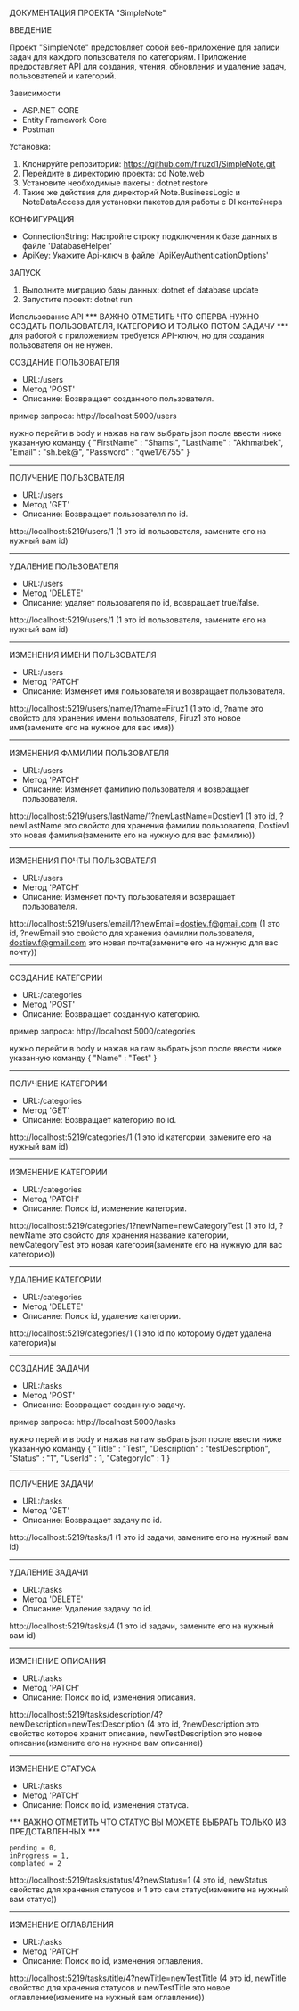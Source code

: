 ДОКУМЕНТАЦИЯ ПРОЕКТА "SimpleNote"

ВВЕДЕНИЕ

Проект "SimpleNote" предстовляет собой веб-приложение для записи задач для каждого пользователя по категориям. Приложение предоставляет API для создания, чтения, обновления и удаление задач, пользователей и категорий.

Зависимости
* ASP.NET CORE
* Entity Framework Core
* Postman

Установка:
1. Клонируйте репозиторий: https://github.com/firuzd1/SimpleNote.git
2. Перейдите в директорию проекта: cd Note.web
3. Установите необходимые пакеты : dotnet restore
4. Такие же действия для директорий Note.BusinessLogic и NoteDataAccess для установки пакетов для работы с DI контейнера

КОНФИГУРАЦИЯ
* ConnectionString: Настройте строку подключения к базе данных в файле 'DatabaseHelper'
* ApiKey: Укажите Api-ключ в файле 'ApiKeyAuthenticationOptions'

ЗАПУСК
1. Выполните миграцию базы данных: dotnet ef database update
2. Запустите проект: dotnet run

Использование API
*** ВАЖНО ОТМЕТИТЬ ЧТО СПЕРВА НУЖНО СОЗДАТЬ ПОЛЬЗОВАТЕЛЯ, КАТЕГОРИЮ И ТОЛЬКО ПОТОМ ЗАДАЧУ *** 
для работой с приложением требуется API-ключ, но для создания пользователя он не нужен.

СОЗДАНИЕ ПОЛЬЗОВАТЕЛЯ
* URL:/users
* Метод 'POST'
* Описание: Возвращает созданного пользователя.

пример запроса:
http://localhost:5000/users

нужно перейти в body и нажав на raw выбрать json после ввести ниже указанную команду
{
    "FirstName" : "Shamsi",
    "LastName" : "Akhmatbek",
    "Email" : "sh.bek@",
    "Password" : "qwe176755"
}

--------------------------

ПОЛУЧЕНИЕ ПОЛЬЗОВАТЕЛЯ
* URL:/users
* Метод 'GET'
* Описание: Возвращает пользователя по id.

http://localhost:5219/users/1
(1 это id пользователя, замените его на нужный вам id)

--------------------------

УДАЛЕНИЕ ПОЛЬЗОВАТЕЛЯ
* URL:/users
* Метод 'DELETE'
* Описание: удаляет пользователя по id, возвращает true/false.

http://localhost:5219/users/1
(1 это id пользователя, замените его на нужный вам id)

--------------------------

ИЗМЕНЕНИЯ ИМЕНИ ПОЛЬЗОВАТЕЛЯ
* URL:/users
* Метод 'PATCH'
* Описание: Изменяет имя пользователя и возвращает пользователя.

http://localhost:5219/users/name/1?name=Firuz1
(1 это id, ?name это свойсто для хранения имени пользователя, Firuz1 это новое имя(замените его на нужное для вас имя))

--------------------------

ИЗМЕНЕНИЯ ФАМИЛИИ ПОЛЬЗОВАТЕЛЯ
* URL:/users
* Метод 'PATCH'
* Описание: Изменяет фамилию пользователя и возвращает пользователя.

http://localhost:5219/users/lastName/1?newLastName=Dostiev1
(1 это id, ?newLastName это свойсто для хранения фамилии пользователя, Dostiev1 это новая фамилия(замените его на нужную для вас фамилию))

--------------------------

ИЗМЕНЕНИЯ ПОЧТЫ ПОЛЬЗОВАТЕЛЯ
* URL:/users
* Метод 'PATCH'
* Описание: Изменяет почту пользователя и возвращает пользователя.

http://localhost:5219/users/email/1?newEmail=dostiev.f@gmail.com
(1 это id, ?newEmail это свойсто для хранения фамилии пользователя, dostiev.f@gmail.com это новая почта(замените его на нужную для вас почту))

--------------------------------------------------------------------------------------------------------

СОЗДАНИЕ КАТЕГОРИИ
* URL:/categories
* Метод 'POST'
* Описание: Возвращает созданную категорию.

пример запроса:
http://localhost:5000/categories

нужно перейти в body и нажав на raw выбрать json после ввести ниже указанную команду
{
    "Name" : "Test"
}

--------------------------

ПОЛУЧЕНИЕ КАТЕГОРИИ
* URL:/categories
* Метод 'GET'
* Описание: Возвращает категорию по id.

http://localhost:5219/categories/1
(1 это id категории, замените его на нужный вам id)

--------------------------

ИЗМЕНЕНИЕ КАТЕГОРИИ
* URL:/categories
* Метод 'PATCH'
* Описание: Поиск id, изменение категории.

http://localhost:5219/categories/1?newName=newCategoryTest
(1 это id, ?newName это свойсто для хранения название категории, newCategoryTest это новая категория(замените его на нужную для вас категорию))

--------------------------

УДАЛЕНИЕ КАТЕГОРИИ
* URL:/categories
* Метод 'DELETE'
* Описание: Поиск id, удаление категории.

http://localhost:5219/categories/1
(1 это id по которому будет удалена категория)ы

--------------------------------------------------------------------------------------------------------

СОЗДАНИЕ ЗАДАЧИ
* URL:/tasks
* Метод 'POST'
* Описание: Возвращает созданную задачу.

пример запроса:
http://localhost:5000/tasks

нужно перейти в body и нажав на raw выбрать json после ввести ниже указанную команду
{
    "Title" : "Test",
    "Description" : "testDescription",
    "Status" : "1",
    "UserId" : 1,
    "CategoryId" : 1
}

--------------------------

ПОЛУЧЕНИЕ ЗАДАЧИ
* URL:/tasks
* Метод 'GET'
* Описание: Возвращает задачу по id.

http://localhost:5219/tasks/1
(1 это id задачи, замените его на нужный вам id)

--------------------------

УДАЛЕНИЕ ЗАДАЧИ
* URL:/tasks
* Метод 'DELETE'
* Описание: Удаление задачу по id.

http://localhost:5219/tasks/4
(1 это id задачи, замените его на нужный вам id)

--------------------------

ИЗМЕНЕНИЕ ОПИСАНИЯ
* URL:/tasks
* Метод 'PATCH'
* Описание: Поиск по id, изменения описания.

http://localhost:5219/tasks/description/4?newDescription=newTestDescription
(4 это id, ?newDescription это свойство которое хранит описание, newTestDescription это новое описание(измените его на нужное вам описание))

--------------------------

ИЗМЕНЕНИЕ СТАТУСА
* URL:/tasks
* Метод 'PATCH'
* Описание: Поиск по id, изменения статуса.

*** ВАЖНО ОТМЕТИТЬ ЧТО СТАТУС ВЫ МОЖЕТЕ ВЫБРАТЬ ТОЛЬКО ИЗ ПРЕДСТАВЛЕННЫХ ***
   
    pending = 0,
    inProgress = 1,
    complated = 2

http://localhost:5219/tasks/status/4?newStatus=1
(4 это id, newStatus свойство для хранения статусов и 1 это сам статус(измените на нужный вам статус))

--------------------------

ИЗМЕНЕНИЕ ОГЛАВЛЕНИЯ
* URL:/tasks
* Метод 'PATCH'
* Описание: Поиск по id, изменения оглавления.

http://localhost:5219/tasks/title/4?newTitle=newTestTitle
(4 это id, newTitle свойство для хранения статусов и newTestTitle это новое оглавление(измените на нужный вам оглавление))